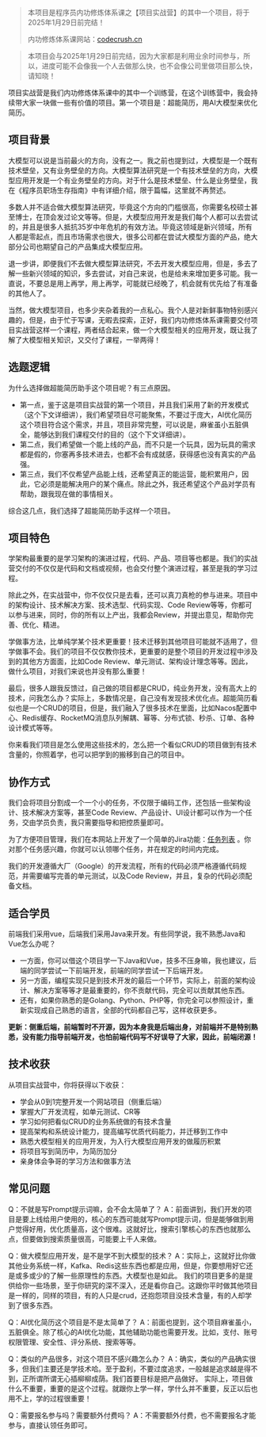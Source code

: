 > 本项目是程序员内功修炼体系课之【项目实战营】的其中一个项目，将于2025年1月29日前完结！
>
> 内功修炼体系课网站：[codecrush.cn](https://www.codecrush.cn)

> 本项目会与2025年1月29日前完结，因为大家都是利用业余时间参与，所以，进度可能不会像我一个人去做那么快，也不会像公司里做项目那么快，请知晓！


项目实战营是我们内功修炼体系课中的其中一个训练营，在这个训练营中，我会持续带大家一块做一些有价值的项目。第一个项目是：超能简历，用AI大模型来优化简历。

## 项目背景
大模型可以说是当前最火的方向，没有之一。我之前也提到过，大模型是一个既有技术壁垒，又有业务壁垒的方向。大模型算法研究是一个有技术壁垒的方向，大模型应用开发是一个有业务壁垒的方向。对于什么是技术壁垒、什么是业务壁垒，我在《程序员职场生存指南》中有详细介绍，限于篇幅，这里就不再赘述。

多数人并不适合做大模型算法研究，毕竟这个方向的门槛很高，你需要名校硕士甚至博士，在顶会发过论文等等。但是，大模型应用开发是我们每个人都可以去尝试的，并且是很多人抵抗35岁中年危机的有效方法。毕竟这领域是新兴领域，所有人都是零起点，而且市场需求也很大，很多公司都在尝试大模型方面的产品，绝大部分公司也期望自己的产品集成大模型应用。

退一步讲，即便我们不去做大模型算法研究，不去开发大模型应用，但是，多去了解一些新兴领域的知识，多去尝试，对自己来说，也是给未来增加更多可能。我一直说，不要总是用上再学，用上再学，可能就已经晚了，机会就有优先给了有准备的其他人了。

当然，做大模型项目，也多少夹杂着我的一点私心。我个人是对新鲜事物特别感兴趣的，但是，由于忙于写课，无暇去探索，正好，我们内功修炼体系课需要交付项目实战营这样一个课程，两者结合起来，做一个大模型相关的应用开发，既让我了解了大模型相关知识，又交付了课程，一举两得！

## 选题逻辑
为什么选择做超能简历助手这个项目呢？有三点原因。
- 第一点，鉴于这是项目实战营的第一个项目，并且我们采用了新的开发模式（这个下文详细讲），我们希望项目尽可能聚焦，不要过于庞大，AI优化简历这个项目符合这个需求，并且，项目非常完整，可以说是，麻雀虽小五脏俱全，能够达到我们课程交付的目的（这个下文详细讲）。
- 第二点，我们希望做一个能上线的产品，而不只是一个玩具，因为玩具的需求都是假的，你塞再多技术进去，也都不会有成就感，获得感也没有真实的产品强。
- 第三点，我们不仅希望产品能上线，还希望真正的能运营，能积累用户，因此，它必须是能解决用户的某个痛点。除此之外，我还希望这个产品对学员有帮助，跟我现在做的事情相关。

综合这几点，我们选择了超能简历助手这样一个项目。

## 项目特色
学架构最重要的是学习架构的演进过程，代码、产品、项目等也都是。我们的实战营交付的不仅仅是代码和文档或视频，也会交付整个演进过程，甚至是我的学习过程。

除此之外，在实战营中，你不仅仅只是去看，还可以真刀真枪的参与进来。项目中的架构设计、技术解决方案、技术选型、代码实现、Code Review等等，你都可以参与进来，同时，你的所有以上产出，我都会Review，并提出意见，帮助你完善、优化、精进。

学做事方法，比单纯学某个技术更重要！技术迁移到其他项目可能就不适用了，但学做事不会。我们的项目不仅仅教你技术，更重要的是整个项目的开发过程中涉及到的其他方方面面，比如Code Review、单元测试、架构设计理念等等。因此，做什么项目，对我们来说也并没有那么重要！

最后，很多人跟我反馈过，自己做的项目都是CRUD，纯业务开发，没有高大上的技术，问我怎么办？实际上，多数情况是，自己没有发现技术优化点。超能简历看似也是一个CRUD的项目，但是，我们融入了很多技术在里面，比如Nacos配置中心、Redis缓存、RocketMQ消息队列解耦、幂等、分布式锁、秒杀、订单、各种设计模式等等。

你来看我们项目是怎么使用这些技术的，怎么把一个看似CRUD的项目做到有技术含量的，你照着学，也可以把学到的搬移到自己的项目中。

## 协作方式
我们会将项目分割成一个一个小的任务，不仅限于编码工作，还包括一些架构设计、技术解决方案等，甚至Code Review、产品设计、UI设计都可以作为一个任务，交由学员负责，我只需要指导和把控质量即可。

为了方便项目管理，我们在本网站上开发了一个简单的Jira功能：[任务列表](https://www.codecrush.cn/practice/8228/task ) 。你对那个任务感兴趣，你就可以认领哪个任务，并在规定的时间内完成。

我们的开发遵循大厂（Google）的开发流程，所有的代码必须严格遵循代码规范，并需要编写完善的单元测试，以及Code Review，并且，复杂的代码必须配备文档。

## 适合学员
前端我们采用vue，后端我们采用Java来开发。有些同学说，我不熟悉Java和Vue怎么办呢？

- 一方面，你可以借这个项目学一下Java和Vue，技多不压身嘛，我也建议，后端的同学尝试一下前端开发，前端的同学尝试一下后端开发。
- 另一方面，编程实现只是到技术开发的最后一个环节，实际上，前面的架构设计、解决方案等等才是最重要的，你不贡献代码，完全可以贡献其他东西。
- 还有，如果你熟悉的是Golang、Python、PHP等，你完全可以参照设计，重新实现成自己熟悉的语言，全部的代码都自己写，这样收获更多。

**更新：侧重后端，前端暂时不开源，因为本身我是后端出身，对前端并不是特别熟悉，没有能力指导前端开发，也怕前端代码写不好误导了大家，因此，前端闭源！**

## 技术收获
从项目实战营中，你将获得以下收获：
- 学会从0到1完整开发一个网站项目（侧重后端）
- 掌握大厂开发流程，如单元测试、CR等
- 学习如何把看似CRUD的业务系统做的有技术含量
- 提高架构和系统设计能力，提高编写优质代码能力，并迁移到工作中
- 熟悉大模型相关的应用开发，为入行大模型应用开发的做履历积累
- 将项目写到简历中，为简历加分
- 亲身体会争哥的学习方法和做事方法


## 常见问题

Q：不就是写Prompt提示词嘛，会不会太简单了？
A：前面讲到，我们开发的项目是要上线给用户使用的，核心的东西可能就写Prompt提示词，但是能够做到用户觉得好用，优化质量高，这个很难。这就好比，搜索引擎核心的东西也就那么点，但要做到搜索质量很高，可能要上千人来做。

Q：做大模型应用开发，是不是学不到大模型的技术？
A：实际上，这就好比你做其他业务系统一样，Kafka、Redis这些东西也都是应用，但是，你要想用好它还是或多或少的了解一些原理性的东西。大模型也是如此。
我们的项目更多的是提供给你一些场景，至于你研究的深不深入，还是看你自己。这跟你平时做其他项目是一样的，同样的项目，有的人只是crud，还抱怨项目没技术含量，有的人却学到了很多东西。

Q：AI优化简历这个项目是不是太简单了？
A：前面也提到，这个项目麻雀虽小，五脏俱全。除了核心的AI优化功能，其他辅助功能也需要开发。比如，支付、账号权限管理、安全性、评分系统、搜索等等。

Q：类似的产品很多，对这个项目不感兴趣怎么办？
A：确实，类似的产品确实很多，但我们主要还是学技术哈。至于盈利，不要过度追求，一般越是追求越是得不到，正所谓所谓无心插柳柳成荫。我们首要目标是把产品做好。
实际上，项目做什么不重要，重要的是这个过程。就跟你上学一样，学什么并不重要，反正以后也用不上，学的过程很重要！

Q：需要报名参与吗？需要额外付费吗？
A：不需要额外付费，也不需要报名才能参与，直接认领任务即可。
